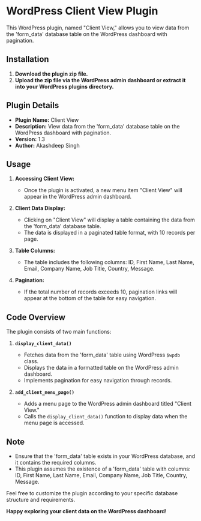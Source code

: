 # WordPress Client View Plugin

This WordPress plugin, named "Client View," allows you to view data from the 'form_data' database table on the WordPress dashboard with pagination.

## Installation

1. **Download the plugin zip file.**
2. **Upload the zip file via the WordPress admin dashboard or extract it into your WordPress plugins directory.**

## Plugin Details

- **Plugin Name:** Client View
- **Description:** View data from the 'form_data' database table on the WordPress dashboard with pagination.
- **Version:** 1.3
- **Author:** Akashdeep Singh

## Usage

1. **Accessing Client View:**
   - Once the plugin is activated, a new menu item "Client View" will appear in the WordPress admin dashboard.

2. **Client Data Display:**
   - Clicking on "Client View" will display a table containing the data from the 'form_data' database table.
   - The data is displayed in a paginated table format, with 10 records per page.

3. **Table Columns:**
   - The table includes the following columns: ID, First Name, Last Name, Email, Company Name, Job Title, Country, Message.

4. **Pagination:**
   - If the total number of records exceeds 10, pagination links will appear at the bottom of the table for easy navigation.

## Code Overview

The plugin consists of two main functions:

1. **`display_client_data()`**
   - Fetches data from the 'form_data' table using WordPress `$wpdb` class.
   - Displays the data in a formatted table on the WordPress admin dashboard.
   - Implements pagination for easy navigation through records.

2. **`add_client_menu_page()`**
   - Adds a menu page to the WordPress admin dashboard titled "Client View."
   - Calls the `display_client_data()` function to display data when the menu page is accessed.

## Note

- Ensure that the 'form_data' table exists in your WordPress database, and it contains the required columns.
- This plugin assumes the existence of a 'form_data' table with columns: ID, First Name, Last Name, Email, Company Name, Job Title, Country, Message.

Feel free to customize the plugin according to your specific database structure and requirements.

**Happy exploring your client data on the WordPress dashboard!**
